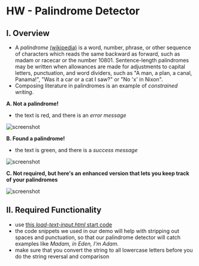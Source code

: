 # HW - Palindrome Detector

## I. Overview

- A *palindrome* [(wikipedia)](https://en.wikipedia.org/wiki/Palindrome) is a word, number, phrase, or other sequence of characters which reads the same backward as forward, such as madam or racecar or the number 10801. Sentence-length palindromes may be written when allowances are made for adjustments to capital letters, punctuation, and word dividers, such as "A man, a plan, a canal, Panama!", "Was it a car or a cat I saw?" or "No 'x' in Nixon".
- Composing literature in palindromes is an example of *constrained writing*.

**A. Not a palindrome!**

- the text is red, and there is an *error message*

![screenshot](images/HW-palindrome-1.png)

**B. Found a palindrome!**

- the text is green, and there is a *success message*

![screenshot](images/HW-palindrome-2.png)

**C. Not required, but here's an enhanced version that lets you keep track of your palindromes**

![screenshot](images/HW-palindrome-3.png)


## II. Required Functionality

- use [this *load-text-input.html* start code](text-1.md#I-A) 
- the code snippets we used in our demo will help with stripping out spaces and punctuation, so that our palindrome detector will catch examples like *Madam, in Eden, I'm Adam.*
- make sure that you convert the string to all lowercase letters before you do the string reversal and comparison

